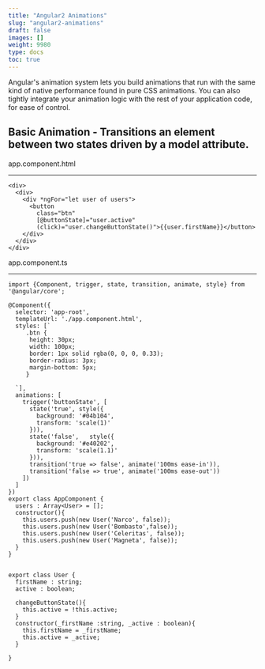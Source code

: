 ```yaml
---
title: "Angular2 Animations"
slug: "angular2-animations"
draft: false
images: []
weight: 9980
type: docs
toc: true
---
```


Angular's animation system lets you build animations that run with the same kind of native performance found in pure CSS animations. You can also tightly integrate your animation logic with the rest of your application code, for ease of control.

## Basic Animation - Transitions an element between two states driven by a model attribute.
app.component.html


----------


    <div>
      <div>
        <div *ngFor="let user of users">
          <button
            class="btn"
            [@buttonState]="user.active"
            (click)="user.changeButtonState()">{{user.firstName}}</button>
        </div>
      </div>
    </div>


app.component.ts


----------


    import {Component, trigger, state, transition, animate, style} from '@angular/core';
    
    @Component({
      selector: 'app-root',
      templateUrl: './app.component.html',
      styles: [`
         .btn {
          height: 30px;
          width: 100px;
          border: 1px solid rgba(0, 0, 0, 0.33);
          border-radius: 3px;
          margin-bottom: 5px;
         }
    
      `],
      animations: [
        trigger('buttonState', [
          state('true', style({
            background: '#04b104',
            transform: 'scale(1)'
          })),
          state('false',   style({
            background: '#e40202',
            transform: 'scale(1.1)'
          })),
          transition('true => false', animate('100ms ease-in')),
          transition('false => true', animate('100ms ease-out'))
        ])
      ]
    })
    export class AppComponent {
      users : Array<User> = [];
      constructor(){
        this.users.push(new User('Narco', false));
        this.users.push(new User('Bombasto',false));
        this.users.push(new User('Celeritas', false));
        this.users.push(new User('Magneta', false));
      }
    }
    
    
    export class User {
      firstName : string;
      active : boolean;
    
      changeButtonState(){
        this.active = !this.active;
      }
      constructor(_firstName :string, _active : boolean){
        this.firstName = _firstName;
        this.active = _active;
      }
    
    }




